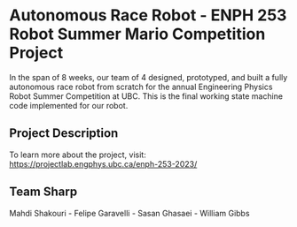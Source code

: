 # Autonomous Race Robot - ENPH 253 Robot Summer Mario Competition Project
In the span of 8 weeks, our team of 4 designed, prototyped, and built a fully autonomous race robot from scratch for the annual Engineering Physics Robot Summer Competition at UBC.
This is the final working state machine code implemented for our robot. 
## Project Description
To learn more about the project, visit: https://projectlab.engphys.ubc.ca/enph-253-2023/
## Team Sharp
Mahdi Shakouri - Felipe Garavelli - Sasan Ghasaei - William Gibbs




